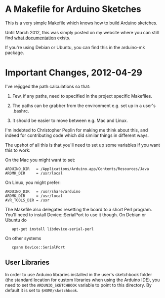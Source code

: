# A Makefile for Arduino Sketches

This is a very simple Makefile which knows how to build Arduino sketches.

Until March 2012, this was simply posted on my website where you can
still find [what
documentation](http://mjo.tc/atelier/2009/02/arduino-cli.html
"Documentation") exists.

If you're using Debian or Ubuntu, you can find this in the
arduino-mk package.

# Important Changes, 2012-04-29

I've rejigged the path calculations so that:

1. Few, if any paths, need to specified in the project specific Makefiles.

1. The paths can be grabber from the environment e.g. set up in a user's .bashrc.

1. It should be easier to move between e.g. Mac and Linux.

I'm indebted to Christopher Peplin for making me think about this, and indeed for
contributing code which did similar things in different ways.

The upshot of all this is that you'll need to set up some variables if you want 
this to work:

On the Mac you might want to set:

    ARDUINO_DIR   = /Applications/Arduino.app/Contents/Resources/Java
    ARDMK_DIR     = /usr/local

On Linux, you might prefer:

    ARDUINO_DIR   = /usr/share/arduino
    ARDMK_DIR     = /usr/local
    AVR_TOOLS_DIR = /usr

The Makefile also delegates resetting the board to a short Perl program.
You'll need to install Device::SerialPort to use it though. On Debian or 
Ubuntu do

       apt-get install libdevice-serial-perl

On other systems

       cpanm Device::SerialPort

## User Libraries

In order to use Arduino libraries installed in the user's sketchbook folder (the
standard location for custom libraries when using the Arduino IDE), you need to
set the `ARDUNIO_SKETCHBOOK` variable to point to this directory. By default it
is set to `$HOME/sketchbook`.
